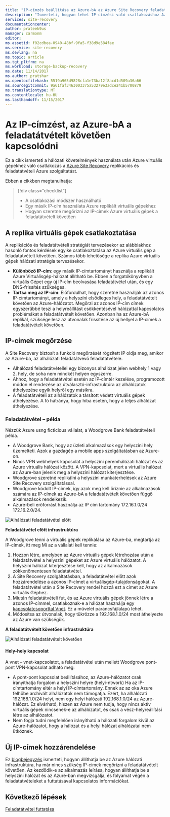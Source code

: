 ```yaml
---
title: "IP-címzés beállítása az Azure-bA az Azure Site Recovery feladatátvételt követően csatlakozhatnak |} Microsoft Docs"
description: "Ismerteti, hogyan lehet IP-címzési való csatlakozáshoz Azure virtuális gépek a feladatátvételt követően az Azure Site Recovery helyszíni beállítása"
services: site-recovery
documentationcenter: 
author: prateek9us
manager: carmonm
editor: 
ms.assetid: f02cdbea-0940-48bf-9fa5-f38d9e584fae
ms.service: site-recovery
ms.devlang: na
ms.topic: article
ms.tgt_pltfrm: na
ms.workload: storage-backup-recovery
ms.date: 11/14/2017
ms.author: pratshar
ms.openlocfilehash: 5519a965d9828cfa1e73ba12f8acd1d509a36a66
ms.sourcegitcommit: 9a61faf3463003375a53279e3adce241b5700879
ms.translationtype: MT
ms.contentlocale: hu-HU
ms.lasthandoff: 11/15/2017
---
```

# <a name="set-up-ip-addressing-to-connect-after-failover-to-azure"></a>Az IP-címzést, az Azure-bA a feladatátvételt követően kapcsolódni

Ez a cikk ismerteti a hálózati követelmények használata után Azure virtuális gépekhez való csatlakozás a [Azure Site Recovery](site-recovery-overview.md) replikációs és feladatátvételi Azure szolgáltatást.

Ebben a cikkben megtanulhatja:

> [!div class="checklist"]
> * A csatlakozási módszer használható
> * Egy másik IP-cím használata Azure replikált virtuális gépekhez
> * Hogyan szeretné megőrizni az IP-címek Azure virtuális gépek a feladatátvételt követően

## <a name="connecting-to-replica-vms"></a>A replika virtuális gépek csatlakoztatása

A replikációs és feladatátvételi stratégiát tervezésekor az alábbiakhoz hasonló fontos kérdések egyike csatlakoztatása az Azure virtuális gép a feladatátvételt követően. Számos több lehetősége a replika Azure virtuális gépek hálózati stratégia tervezésekor.

- **Különböző IP-cím**: egy másik IP-címtartományt használja a replikált Azure Virtuálisgép-hálózat állítható be. Ebben a forgatókönyvben a virtuális Gépet egy új IP-cím beolvasása feladatátvétel után, és egy DNS-frissítés szükséges.
- **Tartsa meg az IP-cím**: Előfordulhat, hogy szeretné használják az azonos IP-címtartományt, amely a helyszíni elsődleges hely, a feladatátvételt követően az Azure-hálózatot. Megőrzi az azonos IP-cím címek egyszerűbbé teszi a helyreállítást csökkentésével hálózattal kapcsolatos problémákat a feladatátvételt követően. Azonban ha az Azure-bA replikál, szüksége lesz az útvonalak frissítése az új hellyel a IP-címek a feladatátvételt követően. 

## <a name="retaining-ip-addresses"></a>IP-címek megőrzése

A Site Recovery biztosít a funkció megőrzését rögzített IP oldja meg, amikor az Azure-ba, az alhálózati feladatátvevő feladatátvétele.

- Alhálózati feladatátvétellel egy bizonyos alhálózat jelen webhely 1 vagy 2. hely, de soha nem mindkét helyen egyszerre.
- Ahhoz, hogy a feladatátvétel esetén az IP-címtér kezelése, programozott módon el rendezése az útválasztó-infrastruktúra az alhálózatok áthelyezése egyik helyről egy másikra.
- A feladatátvételi az alhálózatok a társított védett virtuális gépek áthelyezése. A fő hátránya, hogy hiba esetén, hogy a teljes alhálózat áthelyezése.


### <a name="failover-example"></a>Feladatátvétel – példa

Nézzük Azure usng ficticious vállalat, a Woodgrove Bank feladatátvételi példa.

- A Woodgrove Bank, hogy az üzleti alkalmazások egy helyszíni hely üzemelteti. Azok a gazdagép a mobile apps szolgáltatásban az Azure-on.
- Nincs VPN webhelyek kapcsolat a helyszíni peremhálózati hálózat és az Azure virtuális hálózat között. A VPN-kapcsolat, mert a virtuális hálózat az Azure-ban jelenik meg a helyszíni hálózat kiterjesztése.
- Woodgrove szeretné replikálni a helyszíni munkaterhelések az Azure Site Recovery szolgáltatással.
 - Woodgrove kódolt IP-címek, így azok meg kell őriznie az alkalmazások számára az IP-címek az Azure-bA a feladatátvételt követően függő alkalmazások rendelkezik.
 - Azure-beli erőforrást használja az IP cím tartomány 172.16.1.0/24 172.16.2.0/24.

![Alhálózati feladatátvétel előtt](./media/site-recovery-network-design/network-design7.png)

**Feladatátvétel előtt infrastruktúra**


A Woodgrove tenni a virtuális gépek replikálása az Azure-ba, megtartja az IP-címek, itt meg Mi az a vállalati kell tennie:


1. Hozzon létre, amelyben az Azure virtuális gépek létrehozása után a feladatátvétel a helyszíni gépeket az Azure virtuális hálózatot. A helyszíni hálózat kiterjesztése kell, hogy az alkalmazások zökkenőmentesen feladatátvétel.
2. A Site Recovery szolgáltatásban, a feladatátvétel előtt azok hozzárendelése a azonos IP-címet a virtuálisgép-tulajdonságokat. A feladatátvétel után a Site Recovery rendel hozzá ezt a címet az Azure virtuális Géphez.
3. Miután feladatátvételi fut, és az Azure virtuális gépek jönnek létre a azonos IP-címmel, csatlakoznak-e a hálózat használja egy [kapcsolatcsoporttal Vnet](../vpn-gateway/virtual-networks-configure-vnet-to-vnet-connection.md). Ez a művelet parancsfájlalapú lehet.
4. Módosítsa az útvonalak, hogy tükrözze a 192.168.1.0/24 most áthelyezte az Azure van szükségük.


**A feladatátvételt követően infrastruktúra**

![Alhálózati feladatátvételt követően](./media/site-recovery-network-design/network-design9.png)

#### <a name="site-to-site-connection"></a>Hely-hely kapcsolat

A vnet – vnet-kapcsolatot, a feladatátvétel után mellett Woodgrove pont-pont VPN-kapcsolat adható meg:
- A pont-pont kapcsolat beállításához, az Azure-hálózatot csak irányíthatja forgalom a helyszíni helyre (helyi-ntwork) Ha az IP-címtartomány eltér a helyi IP-címtartomány. Ennek az az oka Azure felhőbe archivált alhálózatok nem támogatja. Ezért, ha alhálózati 192.168.1.0/24 helyi, nem egy helyi hálózati 192.168.1.0/24 az Azure-hálózat. Ez elvárható, hiszen az Azure nem tudja, hogy nincs aktív virtuális gépek nincsenek-e az alhálózatot, és csak a vész-helyreállítási létre az alhálózatot.
- Nem fogja tudni megfelelően irányítható a hálózati forgalom kívül az Azure-hálózatot, hogy a hálózat és a helyi hálózat alhálózatai nem ütköznek.




## <a name="assigning-new-ip-addresses"></a>Új IP-címek hozzárendelése

Ez [blogbejegyzés](http://azure.microsoft.com/blog/2014/09/04/networking-infrastructure-setup-for-microsoft-azure-as-a-disaster-recovery-site/) ismerteti, hogyan állíthatja be az Azure hálózati infrastruktúra, ha már nincs szükség IP-címek megőrizni a feladatátvételt követően. Az kezdődik-e az alkalmazás leírása, hogyan állíthatja be a helyszíni hálózat és az Azure-ban megvizsgálja, és folyamat végén a feladatátvételeket a futtatásával kapcsolatos információkat. 

## <a name="next-steps"></a>Következő lépések
[Feladatátvétel futtatása](site-recovery-failover.md)




